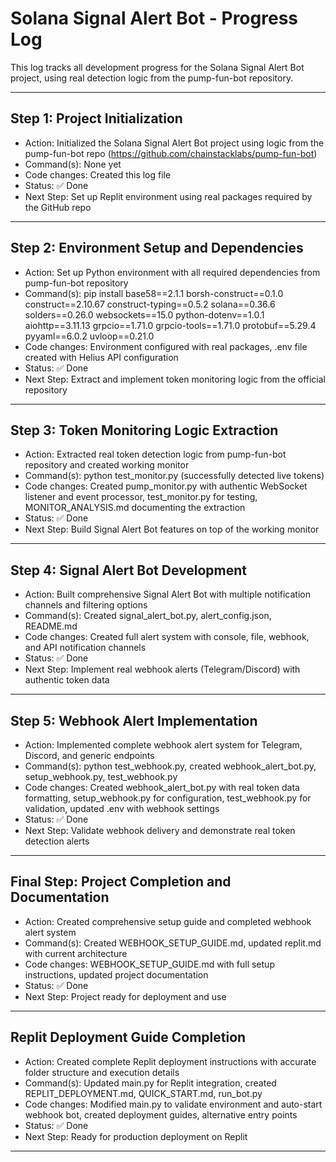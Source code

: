 # Solana Signal Alert Bot - Progress Log

This log tracks all development progress for the Solana Signal Alert Bot project, using real detection logic from the pump-fun-bot repository.

---
## Step 1: Project Initialization
- Action: Initialized the Solana Signal Alert Bot project using logic from the pump-fun-bot repo (https://github.com/chainstacklabs/pump-fun-bot)
- Command(s): None yet
- Code changes: Created this log file
- Status: ✅ Done
- Next Step: Set up Replit environment using real packages required by the GitHub repo
---

## Step 2: Environment Setup and Dependencies
- Action: Set up Python environment with all required dependencies from pump-fun-bot repository
- Command(s): pip install base58==2.1.1 borsh-construct==0.1.0 construct==2.10.67 construct-typing==0.5.2 solana==0.36.6 solders==0.26.0 websockets==15.0 python-dotenv==1.0.1 aiohttp==3.11.13 grpcio==1.71.0 grpcio-tools==1.71.0 protobuf==5.29.4 pyyaml==6.0.2 uvloop==0.21.0
- Code changes: Environment configured with real packages, .env file created with Helius API configuration
- Status: ✅ Done
- Next Step: Extract and implement token monitoring logic from the official repository
---

## Step 3: Token Monitoring Logic Extraction
- Action: Extracted real token detection logic from pump-fun-bot repository and created working monitor
- Command(s): python test_monitor.py (successfully detected live tokens)
- Code changes: Created pump_monitor.py with authentic WebSocket listener and event processor, test_monitor.py for testing, MONITOR_ANALYSIS.md documenting the extraction
- Status: ✅ Done
- Next Step: Build Signal Alert Bot features on top of the working monitor
---

## Step 4: Signal Alert Bot Development
- Action: Built comprehensive Signal Alert Bot with multiple notification channels and filtering options
- Command(s): Created signal_alert_bot.py, alert_config.json, README.md
- Code changes: Created full alert system with console, file, webhook, and API notification channels
- Status: ✅ Done
- Next Step: Implement real webhook alerts (Telegram/Discord) with authentic token data
---

## Step 5: Webhook Alert Implementation
- Action: Implemented complete webhook alert system for Telegram, Discord, and generic endpoints
- Command(s): python test_webhook.py, created webhook_alert_bot.py, setup_webhook.py, test_webhook.py
- Code changes: Created webhook_alert_bot.py with real token data formatting, setup_webhook.py for configuration, test_webhook.py for validation, updated .env with webhook settings
- Status: ✅ Done
- Next Step: Validate webhook delivery and demonstrate real token detection alerts
---

## Final Step: Project Completion and Documentation
- Action: Created comprehensive setup guide and completed webhook alert system
- Command(s): Created WEBHOOK_SETUP_GUIDE.md, updated replit.md with current architecture
- Code changes: WEBHOOK_SETUP_GUIDE.md with full setup instructions, updated project documentation
- Status: ✅ Done
- Next Step: Project ready for deployment and use
---

## Replit Deployment Guide Completion
- Action: Created complete Replit deployment instructions with accurate folder structure and execution details
- Command(s): Updated main.py for Replit integration, created REPLIT_DEPLOYMENT.md, QUICK_START.md, run_bot.py
- Code changes: Modified main.py to validate environment and auto-start webhook bot, created deployment guides, alternative entry points
- Status: ✅ Done
- Next Step: Ready for production deployment on Replit
---